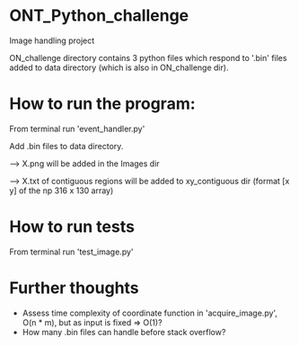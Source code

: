# ONT_Python_challenge
 Image handling project

ON_challenge directory contains 3 python files which respond to '.bin' files added to data directory (which is also in ON_challenge dir). 

# How to run the program:
From terminal run 'event_handler.py' 

Add .bin files to data directory. 

--> X.png will be added in the Images dir 

--> X.txt of contiguous regions will be added to xy_contiguous dir (format [x y] of the np 316 x 130 array) 

# How to run tests
From terminal run 'test_image.py'

# Further thoughts 
- Assess time complexity of coordinate function in 'acquire_image.py', O(n * m), but as input is fixed => O(1)?
- How many .bin files can handle before stack overflow?
